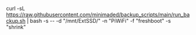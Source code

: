 curl -sL https://raw.githubusercontent.com/minimaded/backup_scripts/main/run_backup.sh | bash -s -- -d "/mnt/ExtSSD/" -n "PiWiFi" -f "freshboot" -s "shrink"
